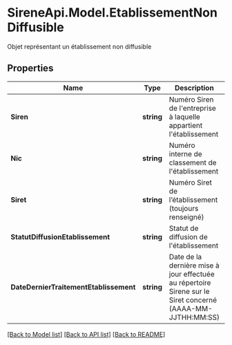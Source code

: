 # SireneApi.Model.EtablissementNonDiffusible
Objet représentant un établissement non diffusible

## Properties

Name | Type | Description | Notes
------------ | ------------- | ------------- | -------------
**Siren** | **string** | Numéro Siren de l&#39;entreprise à laquelle appartient l&#39;établissement | [optional] 
**Nic** | **string** | Numéro interne de classement de l&#39;établissement | [optional] 
**Siret** | **string** | Numéro Siret de l’établissement (toujours renseigné) | [optional] 
**StatutDiffusionEtablissement** | **string** | Statut de diffusion de l&#39;établissement | [optional] 
**DateDernierTraitementEtablissement** | **string** | Date de la dernière mise à jour effectuée au répertoire Sirene sur le Siret concerné (AAAA-MM-JJTHH:MM:SS) | [optional] 

[[Back to Model list]](../README.md#documentation-for-models) [[Back to API list]](../README.md#documentation-for-api-endpoints) [[Back to README]](../README.md)

